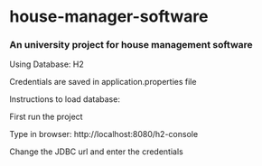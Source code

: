 # house-manager-software

### An university project for house management software

Using Database: H2

Credentials are saved in application.properties file

Instructions to load database:

First run the project

Type in browser: http://localhost:8080/h2-console

Change the JDBC url and enter the credentials




